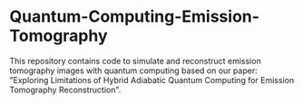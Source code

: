 # Quantum-Computing-Emission-Tomography
This repository contains code to simulate and reconstruct emission tomography images with quantum computing based on our paper: "Exploring Limitations of Hybrid Adiabatic Quantum Computing for Emission Tomography Reconstruction".
